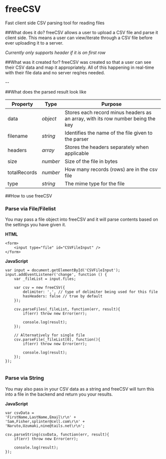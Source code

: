 freeCSV
=======

Fast client side CSV parsing tool for reading files


##What does it do?
freeCSV allows a user to upload a CSV file and parse it client side.  This means a user can view/iterate through a CSV file before ever uploading it to a server.

*Currently only supports header if it is on first row*


##What was it created for?
freeCSV was created so that a user can see their CSV data and map it appropriately.  All of this happening in real-time with their file data and no server req/res needed.

--



##What does the parsed result look like

| Property | Type | Purpose |
| -------- | ---- | ------- |
| data | *object* | Stores each record minus headers as an array, with its row number being the key |
| filename | *string* | Identifies the name of the file given to the parser |
| headers | *array* | Stores the headers separately when applicable |
| size | *number* | Size of the file in bytes |
| totalRecords | *number* | How many records (rows) are in the csv file |
| type | *string* | The mime type for the file |


##How to use freeCSV

### Parse via File/Filelist
You may pass a file object into freeCSV and it will parse contents based on the settings you have given it.


**HTML**
```
<form>
	<input type="file" id="CSVFileInput" />
</form>
```

**JavaScript**
```
var input = document.getElementById('CSVFileInput');
input.addEventListener('change', function () {
	var _fileList = input.files;

	var csv = new freeCSV({
		delimiter: ',', // type of delimiter being used for this file
		hasHeaders: false // true by default
	});

	csv.parseFiles(_fileList, function(err, result){
		if(err) throw new Error(err);

		console.log(result);
	});

	// Alternatively for single file
	csv.parseFile(_fileList[0], function(){
		if(err) throw new Error(err);

		console.log(result);
	});
});


```

### Parse via String
You may also pass in your CSV data as a string and freeCSV will turn this into a file in the backend and return you your results.

**JavaScript**
```
var csvData =
'FirstName,LastName,Email\r\n' +
'Sam,Fisher,splinter@cell.com\r\n' +
'Naruto,Uzumaki,nine@tails.net\r\n';

csv.parseString(csvData, function(err, result){
	if(err) throw new Error(err);

	console.log(result);
});

```




